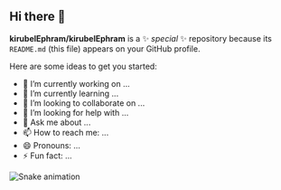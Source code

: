## Hi there 👋


**kirubelEphram/kirubelEphram** is a ✨ _special_ ✨ repository because its `README.md` (this file) appears on your GitHub profile.

Here are some ideas to get you started:

- 🔭 I’m currently working on ...
- 🌱 I’m currently learning ...
- 👯 I’m looking to collaborate on ...
- 🤔 I’m looking for help with ...
- 💬 Ask me about ...
- 📫 How to reach me: ...
- 😄 Pronouns: ...
- ⚡ Fun fact: ...

<img src="[workflows/snake.svg](https://raw.githubusercontent.com/kirubelEphram/kirubelEphram/output/snake.svg)" alt="Snake animation" />

###
